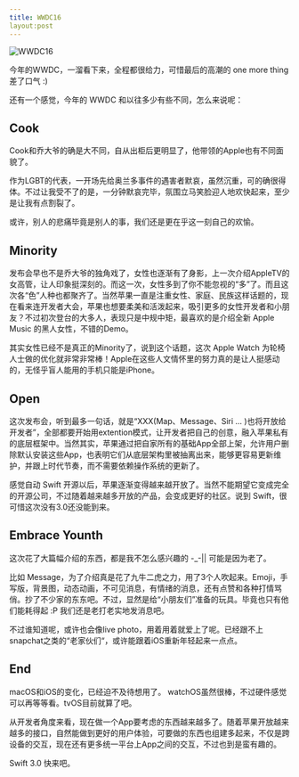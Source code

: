 ```yaml
---
title: WWDC16
layout:post
---
```


![WWDC16](http://villim.github.io/img/2016/wwdc16.png)

今年的WWDC，一溜看下来，全程都很给力，可惜最后的高潮的 one more thing 差了口气 :)

还有一个感觉，今年的 WWDC 和以往多少有些不同，怎么来说呢：

## Cook

Cook和乔大爷的确是大不同，自从出柜后更明显了，他带领的Apple也有不同面貌了。

作为LGBT的代表，一开场先给奥兰多事件的遇害者默哀，虽然沉重，可的确很得体。不过让我受不了的是，一分钟默哀完毕，氛围立马笑脸迎人地欢快起来，至少是让我有点割裂了。

或许，别人的悲痛毕竟是别人的事，我们还是更在乎这一刻自己的欢愉。

## Minority

发布会早也不是乔大爷的独角戏了，女性也逐渐有了身影，上一次介绍AppleTV的女高管，让人印象挺深刻的。而这一次，女性多到了你不能忽视的“多”了。而且这次各“色”人种也都聚齐了。当然苹果一直是注重女性、家庭、民族这样话题的，现在看来连开发者大会，苹果也想要柔美和活泼起来，吸引更多的女性开发者和小朋友？不过初次登台的大多人，表现只是中规中矩，最喜欢的是介绍全新 Apple Music 的黑人女性，不错的Demo。

其实女性已经不是真正的Minority了，说到这个话题，这次 Apple Watch 为轮椅人士做的优化就非常非常棒！Apple在这些人文情怀里的努力真的是让人挺感动的，无怪乎盲人能用的手机只能是iPhone。

## Open

这次发布会，听到最多一句话，就是“XXX(Map、Message、Siri ... )也将开放给开发者”，全部都要开始用extention模式，让开发者把自己的创意，融入苹果私有的底层框架中。当然其实，苹果通过把自家所有的基础App全部上架，允许用户删除默认安装这些App，也表明它们从底层架构里被抽离出来，能够更容易更新维护，并跟上时代节奏，而不需要依赖操作系统的更新了。

感觉自动 Swift 开源以后，苹果逐渐变得越来越开放了。当然不能期望它变成完全的开源公司，不过随着越来越多开放的产品，会变成更好的社区。说到 Swift，很可惜这次没有3.0还没能到来。

## Embrace Younth

这次花了大篇幅介绍的东西，都是我不怎么感兴趣的 -_-|| 可能是因为老了。

比如 Message，为了介绍真是花了九牛二虎之力，用了3个人吹起来。Emoji，手写版，背景图，动态动画，不可见消息，有情绪的消息，还有点赞和各种打情骂俏。抄了不少家的东东吧。不过，显然是给“小朋友们”准备的玩具。毕竟也只有他们能耗得起 :P 我们还是老打老实地发消息吧。

不过谁知道呢，或许也会像live photo，用着用着就爱上了呢。已经跟不上snapchat之类的“老家伙们“，或许能跟着iOS重新年轻起来一点点。


## End

macOS和iOS的变化，已经迫不及待想用了。 watchOS虽然很棒，不过硬件感觉可以再等等看。tvOS目前就算了吧。

从开发者角度来看，现在做一个App要考虑的东西越来越多了。随着苹果开放越来越多的接口，自然能做到更好的用户体验，可要做的东西也组建多起来，不仅是跨设备的交互，现在还有更多统一平台上App之间的交互，不过也到是蛮有趣的。

Swift 3.0 快来吧。

